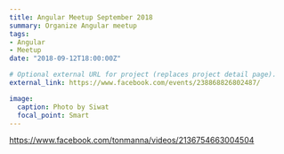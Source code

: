 ```yaml
---
title: Angular Meetup September 2018
summary: Organize Angular meetup
tags:
- Angular
- Meetup
date: "2018-09-12T18:00:00Z"

# Optional external URL for project (replaces project detail page).
external_link: https://www.facebook.com/events/238868826802487/

image:
  caption: Photo by Siwat
  focal_point: Smart
---
```

https://www.facebook.com/tonmanna/videos/2136754663004504
